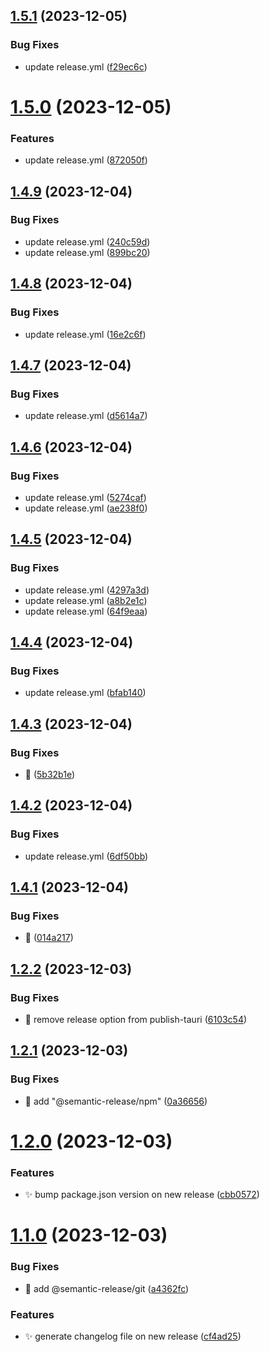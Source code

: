 ## [1.5.1](https://github.com/knownasnaffy/tauri-release-test/compare/v1.5.0...v1.5.1) (2023-12-05)


### Bug Fixes

* update release.yml ([f29ec6c](https://github.com/knownasnaffy/tauri-release-test/commit/f29ec6c5f8be084c4afd2180d9a950b87410bad0))

# [1.5.0](https://github.com/knownasnaffy/tauri-release-test/compare/v1.4.9...v1.5.0) (2023-12-05)


### Features

* update release.yml ([872050f](https://github.com/knownasnaffy/tauri-release-test/commit/872050fb67bfd2a54a3c5f011ced51f2b58d092c))

## [1.4.9](https://github.com/knownasnaffy/tauri-release-test/compare/v1.4.8...v1.4.9) (2023-12-04)


### Bug Fixes

* update release.yml ([240c59d](https://github.com/knownasnaffy/tauri-release-test/commit/240c59df236b850170fa45cc23b4c05b1d8d408d))
* update release.yml ([899bc20](https://github.com/knownasnaffy/tauri-release-test/commit/899bc2032e55864b47be90f2f6ade376e4afad43))

## [1.4.8](https://github.com/knownasnaffy/tauri-release-test/compare/v1.4.7...v1.4.8) (2023-12-04)


### Bug Fixes

* update release.yml ([16e2c6f](https://github.com/knownasnaffy/tauri-release-test/commit/16e2c6f53d097e8017c1ca84abe2b2d771887b6f))

## [1.4.7](https://github.com/knownasnaffy/tauri-release-test/compare/v1.4.6...v1.4.7) (2023-12-04)


### Bug Fixes

* update release.yml ([d5614a7](https://github.com/knownasnaffy/tauri-release-test/commit/d5614a7400e4615d8e15abe294a5cbb411b21bd2))

## [1.4.6](https://github.com/knownasnaffy/tauri-release-test/compare/v1.4.5...v1.4.6) (2023-12-04)


### Bug Fixes

* update release.yml ([5274caf](https://github.com/knownasnaffy/tauri-release-test/commit/5274caf86432872827aa2fb44f5e91e18a69f0bb))
* update release.yml ([ae238f0](https://github.com/knownasnaffy/tauri-release-test/commit/ae238f014b958f66f93d08dc5faab92a2ee37e28))

## [1.4.5](https://github.com/knownasnaffy/tauri-release-test/compare/v1.4.4...v1.4.5) (2023-12-04)


### Bug Fixes

* update release.yml ([4297a3d](https://github.com/knownasnaffy/tauri-release-test/commit/4297a3dd5d7897d35897c101a65bed8833c54a1e))
* update release.yml ([a8b2e1c](https://github.com/knownasnaffy/tauri-release-test/commit/a8b2e1c9f16c1225b55ebf3696ea87c94c7079cd))
* update release.yml ([64f9eaa](https://github.com/knownasnaffy/tauri-release-test/commit/64f9eaa742600d1c4198ba6b091128284c2df107))

## [1.4.4](https://github.com/knownasnaffy/tauri-release-test/compare/v1.4.3...v1.4.4) (2023-12-04)


### Bug Fixes

* update release.yml ([bfab140](https://github.com/knownasnaffy/tauri-release-test/commit/bfab1407ffb8e537ee526832db51494fc062378b))

## [1.4.3](https://github.com/knownasnaffy/tauri-release-test/compare/v1.4.2...v1.4.3) (2023-12-04)


### Bug Fixes

* :bug: ([5b32b1e](https://github.com/knownasnaffy/tauri-release-test/commit/5b32b1e005e0e3ba4e7d71b511ffe4da85772204))

## [1.4.2](https://github.com/knownasnaffy/tauri-release-test/compare/v1.4.1...v1.4.2) (2023-12-04)


### Bug Fixes

* update release.yml ([6df50bb](https://github.com/knownasnaffy/tauri-release-test/commit/6df50bbe2a8704d6c8d7f983e1fbbc39da91582d))

## [1.4.1](https://github.com/knownasnaffy/tauri-release-test/compare/v1.4.0...v1.4.1) (2023-12-04)


### Bug Fixes

* :bug: ([014a217](https://github.com/knownasnaffy/tauri-release-test/commit/014a2176979b49beab323763eac83598e544922a))

## [1.2.2](https://github.com/knownasnaffy/tauri-release-test/compare/v1.2.1...v1.2.2) (2023-12-03)


### Bug Fixes

* :bug: remove release option from publish-tauri ([6103c54](https://github.com/knownasnaffy/tauri-release-test/commit/6103c54f3208029b7d73265a14a9acb87468890b))

## [1.2.1](https://github.com/knownasnaffy/tauri-release-test/compare/v1.2.0...v1.2.1) (2023-12-03)


### Bug Fixes

* :bug: add "@semantic-release/npm" ([0a36656](https://github.com/knownasnaffy/tauri-release-test/commit/0a36656e706f98e61773faaa1937a1d4905a2463))

# [1.2.0](https://github.com/knownasnaffy/tauri-release-test/compare/v1.1.0...v1.2.0) (2023-12-03)


### Features

* :sparkles: bump package.json version on new release ([cbb0572](https://github.com/knownasnaffy/tauri-release-test/commit/cbb0572161028cad62a8ef133bde2ff8829d7b63))

# [1.1.0](https://github.com/knownasnaffy/tauri-release-test/compare/v1.0.1...v1.1.0) (2023-12-03)


### Bug Fixes

* :bug: add @semantic-release/git ([a4362fc](https://github.com/knownasnaffy/tauri-release-test/commit/a4362fcc0b841ac0a12288c17620c6b30d634281))


### Features

* :sparkles: generate changelog file on new release ([cf4ad25](https://github.com/knownasnaffy/tauri-release-test/commit/cf4ad25c2acb6f355bf4800678f79300b3d1feb6))
